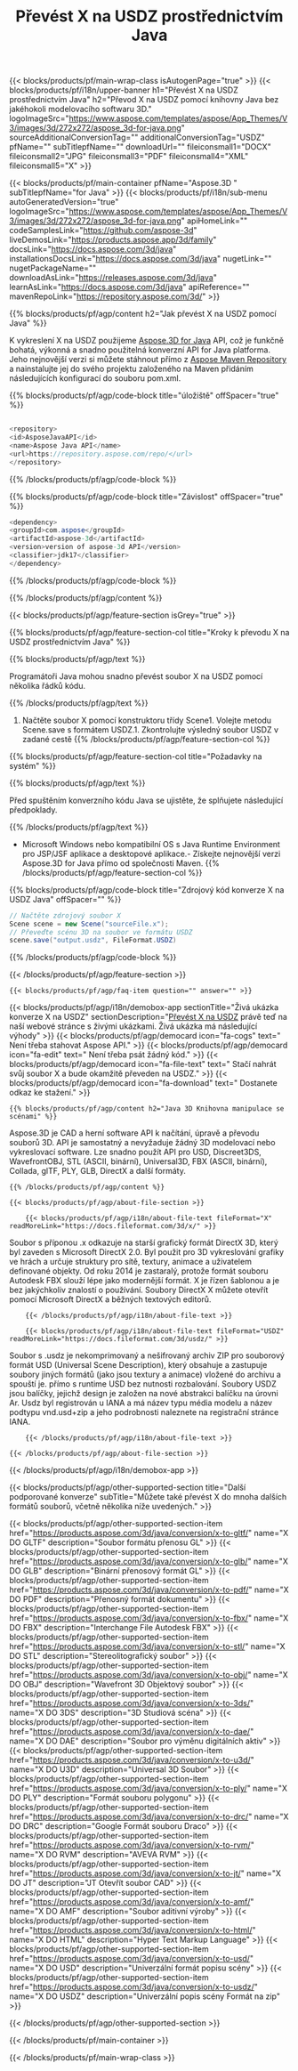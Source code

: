 ﻿---
title: Převést X na USDZ prostřednictvím Java
weight: 530
url: /cs/java/conversion/x-to-usdz/ 
description: Ukázkový konverzní kód Java pro soubor ve formátu X na USDZ. Pomocí tohoto příkladu kódu převeďte X na USDZ v jakékoli webové nebo desktopové aplikaci založené na Java.
---
{{< blocks/products/pf/main-wrap-class isAutogenPage="true" >}}
{{< blocks/products/pf/i18n/upper-banner h1="Převést X na USDZ prostřednictvím Java" h2="Převod X na USDZ pomocí knihovny Java bez jakéhokoli modelovacího softwaru 3D." logoImageSrc="https://www.aspose.com/templates/aspose/App_Themes/V3/images/3d/272x272/aspose_3d-for-java.png" sourceAdditionalConversionTag="" additionalConversionTag="USDZ" pfName="" subTitlepfName="" downloadUrl="" fileiconsmall1="DOCX" fileiconsmall2="JPG" fileiconsmall3="PDF" fileiconsmall4="XML" fileiconsmall5="X" >}}

{{< blocks/products/pf/main-container pfName="Aspose.3D " subTitlepfName="for Java" >}}
{{< blocks/products/pf/i18n/sub-menu autoGeneratedVersion="true" logoImageSrc="https://www.aspose.com/templates/aspose/App_Themes/V3/images/3d/272x272/aspose_3d-for-java.png" apiHomeLink="" codeSamplesLink="https://github.com/aspose-3d" liveDemosLink="https://products.aspose.app/3d/family" docsLink="https://docs.aspose.com/3d/java" installationsDocsLink="https://docs.aspose.com/3d/java" nugetLink="" nugetPackageName="" downloadAsLink="https://releases.aspose.com/3d/java" learnAsLink="https://docs.aspose.com/3d/java" apiReference="" mavenRepoLink="https://repository.aspose.com/3d/" >}}

{{% blocks/products/pf/agp/content h2="Jak převést X na USDZ pomocí Java" %}}

 K vykreslení X na USDZ použijeme
 [Aspose.3D for Java](https://products.aspose.com/3d/java) 
 API, což je funkčně bohatá, výkonná a snadno použitelná konverzní API for Java platforma. Jeho nejnovější verzi si můžete stáhnout přímo z
 [Aspose Maven Repository](https://repository.aspose.com/3d/) 
 a nainstalujte jej do svého projektu založeného na Maven přidáním následujících konfigurací do souboru pom.xml.

{{% blocks/products/pf/agp/code-block title="úložiště" offSpacer="true" %}}

```cs

<repository>
<id>AsposeJavaAPI</id>
<name>Aspose Java API</name>
<url>https://repository.aspose.com/repo/</url>
</repository>


```

{{% /blocks/products/pf/agp/code-block %}}

{{% blocks/products/pf/agp/code-block title="Závislost" offSpacer="true" %}}

```cs
<dependency>
<groupId>com.aspose</groupId>
<artifactId>aspose-3d</artifactId>
<version>version of aspose-3d API</version>
<classifier>jdk17</classifier>
</dependency>


```

{{% /blocks/products/pf/agp/code-block %}}

{{% /blocks/products/pf/agp/content %}}

{{< blocks/products/pf/agp/feature-section isGrey="true" >}}

{{% blocks/products/pf/agp/feature-section-col title="Kroky k převodu X na USDZ prostřednictvím Java" %}}

{{% blocks/products/pf/agp/text %}}

 Programátoři Java mohou snadno převést soubor X na USDZ pomocí několika řádků kódu.

{{% /blocks/products/pf/agp/text %}}

1. Načtěte soubor X pomocí konstruktoru třídy Scene1. Volejte metodu Scene.save s formátem USDZ.1. Zkontrolujte výsledný soubor USDZ v zadané cestě
{{% /blocks/products/pf/agp/feature-section-col %}}

{{% blocks/products/pf/agp/feature-section-col title="Požadavky na systém" %}}

{{% blocks/products/pf/agp/text %}}

 Před spuštěním konverzního kódu Java se ujistěte, že splňujete následující předpoklady.

{{% /blocks/products/pf/agp/text %}}

- Microsoft Windows nebo kompatibilní OS s Java Runtime Environment pro JSP/JSF aplikace a desktopové aplikace.- Získejte nejnovější verzi Aspose.3D for Java přímo od společnosti Maven.
{{% /blocks/products/pf/agp/feature-section-col %}}

{{% blocks/products/pf/agp/code-block title="Zdrojový kód konverze X na USDZ Java" offSpacer="" %}}

```cs
// Načtěte zdrojový soubor X
Scene scene = new Scene("sourceFile.x");
// Převeďte scénu 3D na soubor ve formátu USDZ
scene.save("output.usdz", FileFormat.USDZ)

```

{{% /blocks/products/pf/agp/code-block %}}

{{< /blocks/products/pf/agp/feature-section >}}

    {{< blocks/products/pf/agp/faq-item question="" answer="" >}}
 

<!-- aboutfile Starts -->

{{< blocks/products/pf/agp/i18n/demobox-app sectionTitle="Živá ukázka konverze X na USDZ" sectionDescription="[Převést X na USDZ](https://products.aspose.app/3d/conversion/x-to-usdz) právě teď na naší webové stránce s živými ukázkami. Živá ukázka má následující výhody" >}}
        {{< blocks/products/pf/agp/democard icon="fa-cogs" text=" Není třeba stahovat Aspose API." >}}
        {{< blocks/products/pf/agp/democard icon="fa-edit" text=" Není třeba psát žádný kód." >}}
        {{< blocks/products/pf/agp/democard icon="fa-file-text" text=" Stačí nahrát svůj soubor X a bude okamžitě převeden na USDZ." >}}
        {{< blocks/products/pf/agp/democard icon="fa-download" text=" Dostanete odkaz ke stažení." >}}

    {{% blocks/products/pf/agp/content h2="Java 3D Knihovna manipulace se scénami" %}}

 Aspose.3D je CAD a herní software API k načítání, úpravě a převodu souborů 3D. API je samostatný a nevyžaduje žádný 3D modelovací nebo vykreslovací software. Lze snadno použít API pro USD, Discreet3DS, WavefrontOBJ, STL (ASCII, binární), Universal3D, FBX (ASCII, binární), Collada, glTF, PLY, GLB, DirectX a další formáty. 



    {{% /blocks/products/pf/agp/content %}}

    {{< blocks/products/pf/agp/about-file-section >}}

        {{< blocks/products/pf/agp/i18n/about-file-text fileFormat="X" readMoreLink="https://docs.fileformat.com/3d/x/" >}}

Soubor s příponou .x odkazuje na starší grafický formát DirectX 3D, který byl zaveden s Microsoft DirectX 2.0. Byl použit pro 3D vykreslování grafiky ve hrách a určuje struktury pro sítě, textury, animace a uživatelem definované objekty. Od roku 2014 je zastaralý, protože formát souboru Autodesk FBX slouží lépe jako modernější formát. X je řízen šablonou a je bez jakýchkoliv znalostí o používání. Soubory DirectX X můžete otevřít pomocí Microsoft DirectX a běžných textových editorů.

        {{< /blocks/products/pf/agp/i18n/about-file-text >}}

        {{< blocks/products/pf/agp/i18n/about-file-text fileFormat="USDZ" readMoreLink="https://docs.fileformat.com/3d/usdz/" >}}

Soubor s .usdz je nekomprimovaný a nešifrovaný archiv ZIP pro souborový formát USD (Universal Scene Description), který obsahuje a zastupuje soubory jiných formátů (jako jsou textury a animace) vložené do archivu a spouští je. přímo s runtime USD bez nutnosti rozbalování. Soubory USDZ jsou balíčky, jejichž design je založen na nové abstrakci balíčku na úrovni Ar. Usdz byl registrován u IANA a má název typu média modelu a název podtypu vnd.usd+zip a jeho podrobnosti naleznete na registrační stránce IANA.


        {{< /blocks/products/pf/agp/i18n/about-file-text >}}

    {{< /blocks/products/pf/agp/about-file-section >}}

{{< /blocks/products/pf/agp/i18n/demobox-app >}}

<!-- aboutfile Ends -->

{{< blocks/products/pf/agp/other-supported-section title="Další podporované konverze" subTitle="Můžete také převést X do mnoha dalších formátů souborů, včetně několika níže uvedených." >}}

{{< blocks/products/pf/agp/other-supported-section-item href="https://products.aspose.com/3d/java/conversion/x-to-gltf/" name="X DO GLTF" description="Soubor formátu přenosu GL" >}}
{{< blocks/products/pf/agp/other-supported-section-item href="https://products.aspose.com/3d/java/conversion/x-to-glb/" name="X DO GLB" description="Binární přenosový formát GL" >}}
{{< blocks/products/pf/agp/other-supported-section-item href="https://products.aspose.com/3d/java/conversion/x-to-pdf/" name="X DO PDF" description="Přenosný formát dokumentu" >}}
{{< blocks/products/pf/agp/other-supported-section-item href="https://products.aspose.com/3d/java/conversion/x-to-fbx/" name="X DO FBX" description="Interchange File Autodesk FBX" >}}
{{< blocks/products/pf/agp/other-supported-section-item href="https://products.aspose.com/3d/java/conversion/x-to-stl/" name="X DO STL" description="Stereolitografický soubor" >}}
{{< blocks/products/pf/agp/other-supported-section-item href="https://products.aspose.com/3d/java/conversion/x-to-obj/" name="X DO OBJ" description="Wavefront 3D Objektový soubor" >}}
{{< blocks/products/pf/agp/other-supported-section-item href="https://products.aspose.com/3d/java/conversion/x-to-3ds/" name="X DO 3DS" description="3D Studiová scéna" >}}
{{< blocks/products/pf/agp/other-supported-section-item href="https://products.aspose.com/3d/java/conversion/x-to-dae/" name="X DO DAE" description="Soubor pro výměnu digitálních aktiv" >}}
{{< blocks/products/pf/agp/other-supported-section-item href="https://products.aspose.com/3d/java/conversion/x-to-u3d/" name="X DO U3D" description="Universal 3D Soubor" >}}
{{< blocks/products/pf/agp/other-supported-section-item href="https://products.aspose.com/3d/java/conversion/x-to-ply/" name="X DO PLY" description="Formát souboru polygonu" >}}
{{< blocks/products/pf/agp/other-supported-section-item href="https://products.aspose.com/3d/java/conversion/x-to-drc/" name="X DO DRC" description="Google Formát souboru Draco" >}}
{{< blocks/products/pf/agp/other-supported-section-item href="https://products.aspose.com/3d/java/conversion/x-to-rvm/" name="X DO RVM" description="AVEVA RVM" >}}
{{< blocks/products/pf/agp/other-supported-section-item href="https://products.aspose.com/3d/java/conversion/x-to-jt/" name="X DO JT" description="JT Otevřít soubor CAD" >}}
{{< blocks/products/pf/agp/other-supported-section-item href="https://products.aspose.com/3d/java/conversion/x-to-amf/" name="X DO AMF" description="Soubor aditivní výroby" >}}
{{< blocks/products/pf/agp/other-supported-section-item href="https://products.aspose.com/3d/java/conversion/x-to-html/" name="X DO HTML" description="Hyper Text Markup Language" >}}
{{< blocks/products/pf/agp/other-supported-section-item href="https://products.aspose.com/3d/java/conversion/x-to-usd/" name="X DO USD" description="Univerzální formát popisu scény" >}}
{{< blocks/products/pf/agp/other-supported-section-item href="https://products.aspose.com/3d/java/conversion/x-to-usdz/" name="X DO USDZ" description="Univerzální popis scény Formát na zip" >}}

{{< /blocks/products/pf/agp/other-supported-section >}}

{{< /blocks/products/pf/main-container >}}
    
{{< /blocks/products/pf/main-wrap-class >}}